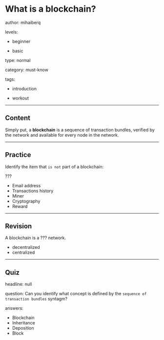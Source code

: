 # What is a blockchain?
author: mihaiberq

levels:

  - beginner

  - basic

type: normal

category: must-know

tags:

  - introduction

  - workout

---
## Content

Simply put, a **blockchain** is a sequence of transaction bundles, verified by the network and available for every node in the network.

---
## Practice

Identify the item that `is not` part of a blockchain:

???

* Email address
* Transactions history
* Miner
* Cryptography
* Reward

---
## Revision

A blockchain is a ??? network.

* decentralized
* centralized

---
## Quiz

headline: null

question: Can you identify what concept is defined by the `sequence of transaction bundles` syntagm?

answers:
  - Blockchain
  - Inheritance
  - Deposition
  - Block


